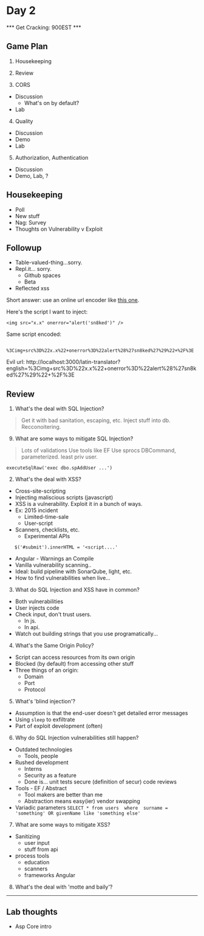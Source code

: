 # Day 2

*** Get Cracking: 900EST ***

## Game Plan
1. Housekeeping

2. Review

3. CORS 
  - Discussion
     * What's on by default?
  - Lab
  
4. Quality
  - Discussion
  - Demo
  - Lab
  
5. Authorization, Authentication
  - Discussion
  - Demo, Lab, ?
  



## Housekeeping
* Poll
* New stuff
* Nag: Survey
* Thoughts on Vulnerability v Exploit




## Followup
* Table-valued-thing...sorry.
* Repl.it... sorry.
  - Github spaces
  - Beta
* Reflected xss 

Short answer: use an online url encoder like [this one](https://www.urlencoder.org/).

Here's the script I want to inject:
```
<img src="x.x" onerror="alert('sn8ked')" />
```

Same script encoded:
```
  %3Cimg+src%3D%22x.x%22+onerror%3D%22alert%28%27sn8ked%27%29%22+%2F%3E
```

Evil url:
  http://localhost:3000/latin-translator?english=%3Cimg+src%3D%22x.x%22+onerror%3D%22alert%28%27sn8ked%27%29%22+%2F%3E




## Review 

1. What's the deal with SQL Injection?
> Get it with bad sanitation, escaping, etc.
> Inject stuff into db. Recconoitering. 

9. What are some ways to mitigate SQL Injection?
> Lots of validations
> Use tools like EF
> Use sprocs
> DBCommand, parameterized.
> least priv user.
```
executeSqlRaw('exec dbo.spAddUser ...')
```


2. What's the deal with XSS?
* Cross-site-scripting
* Injecting maliscious scripts (javascript)
* XSS is a vulnerability. Exploit it in a bunch of ways.
* Ex: 2015 incident
  - Limited-time-sale
  - User-script
* Scanners, checklists, etc.
  - Experimental APIs 
```
   $('#submit').innerHTML = '<script....'
```
  - Angular - Warnings an Compile
  - Vanilla vulnerability scanning.. 
  - Ideal: build pipeline with SonarQube, light, etc.
  - How to find vulnerabilities when live...


3. What do SQL Injection and XSS have in common?
* Both vulnerabilities
* User injects code 
* Check input, don't trust users.
  - In js.
  - In api.
* Watch out building strings that you use programatically...


4. What's the Same Origin Policy?
* Script can access resources from its own origin
* Blocked (by default) from accessing other stuff
* Three things of an origin:
  - Domain
  - Port
  - Protocol
  
  

5. What's 'blind injection'?
* Assumption is that the end-user doesn't get detailed error messages
* Using `sleep` to exfiltrate
* Part of exploit development	(often)


6. Why do SQL Injection vulnerabilities still happen?
* Outdated technologies
  - Tools, people
* Rushed development
  - Interns
  - Security as a feature
  - Done is...
     unit tests
	 secure (definition of secur)
	 code reviews
* Tools - EF / Abstract
  - Tool makers are better than me
  - Abstraction means easy(ier) vendor swapping
* Variadic parameters
		```
		SELECT * from users 
		where 
		   surname = 'something'
		   OR givenName like 'something else'
		```

7. What are some ways to mitigate XSS?
* Sanitizing 
  - user input 
  - stuff from api
* process tools 
  - education
  - scanners
  - frameworks Angular 



8. What's the deal with 'motte and baily'?


---- 

## Lab thoughts
* Asp Core intro
